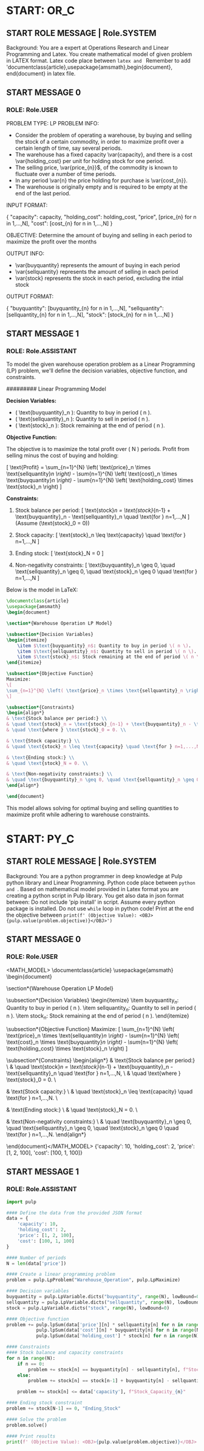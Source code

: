 # START: OR_C 
## START ROLE MESSAGE | Role.SYSTEM 
Background: You are a expert at Operations Research and Linear Programming and Latex. You create mathematical model of given problem in LATEX format. Latex code place between ```latex and ``` Remember to add 'documentclass{article},usepackage{amsmath},begin{document}, end{document} in latex file. 
## START MESSAGE 0 
### ROLE: Role.USER
<DESCRIPTION>
PROBLEM TYPE: LP
PROBLEM INFO:

- Consider the problem of operating a warehouse, by buying and selling the stock of a certain commodity, in order to maximize profit over a certain length of time, say several periods.
- The warehouse has a fixed capacity \var{capacity}, and there is a cost \var{holding_cost} per unit for holding stock for one period.
- The selling price, \var{price_{n}}$, of the commodity is known to fluctuate over a number of time periods. 
- In any period \var{n} the price holding for purchase is \var{cost_{n}}.
- The warehouse is originally empty and is required to be empty at the end of the last period.

INPUT FORMAT:

{
	"capacity": capacity,
	"holding_cost": holding_cost,
	"price", [price_{n} for n in 1,...,N],
	"cost": [cost_{n} for n in 1,...,N]
}


OBJECTIVE: Determine the amount of buying and selling in each period to maximize the profit over the months

OUTPUT INFO:

- \var{buyquantity} represents the amount of buying in each period
- \var{sellquantity} represents the amount of selling in each period
- \var{stock} represents the stock in each period, excluding the intial stock

OUTPUT FORMAT:

{
	"buyquantity": [buyquantity_{n} for n in 1,...,N],
	"sellquantity": [sellquantity_{n} for n in 1,...,N],
	"stock": [stock_{n} for n in 1,...,N]
}
</DESCRIPTION>


## START MESSAGE 1 
### ROLE: Role.ASSISTANT
To model the given warehouse operation problem as a Linear Programming (LP) problem, we'll define the decision variables, objective function, and constraints.

######### Linear Programming Model

**Decision Variables:**

- \( \text{buyquantity}_n \): Quantity to buy in period \( n \).
- \( \text{sellquantity}_n \): Quantity to sell in period \( n \).
- \( \text{stock}_n \): Stock remaining at the end of period \( n \).

**Objective Function:**

The objective is to maximize the total profit over \( N \) periods. Profit from selling minus the cost of buying and holding:

\[
\text{Profit} = \sum_{n=1}^{N} \left( \text{price}_n \times \text{sellquantity}_n \right) - \sum_{n=1}^{N} \left( \text{cost}_n \times \text{buyquantity}_n \right) - \sum_{n=1}^{N} \left( \text{holding\_cost} \times \text{stock}_n \right)
\]

**Constraints:**

1. Stock balance per period:
   \[
   \text{stock}_n = \text{stock}_{n-1} + \text{buyquantity}_n - \text{sellquantity}_n \quad \text{for } n=1,...,N
   \]
   (Assume \(\text{stock}_0 = 0\))

2. Stock capacity:
   \[
   \text{stock}_n \leq \text{capacity} \quad \text{for } n=1,...,N
   \]

3. Ending stock:
   \[
   \text{stock}_N = 0
   \]

4. Non-negativity constraints:
   \[
   \text{buyquantity}_n \geq 0, \quad \text{sellquantity}_n \geq 0, \quad \text{stock}_n \geq 0 \quad \text{for } n=1,...,N
   \]

Below is the model in LaTeX:

```latex
\documentclass{article}
\usepackage{amsmath}
\begin{document}

\section*{Warehouse Operation LP Model}

\subsection*{Decision Variables}
\begin{itemize}
    \item $\text{buyquantity}_n$: Quantity to buy in period \( n \).
    \item $\text{sellquantity}_n$: Quantity to sell in period \( n \).
    \item $\text{stock}_n$: Stock remaining at the end of period \( n \).
\end{itemize}

\subsection*{Objective Function}
Maximize:
\[
\sum_{n=1}^{N} \left( \text{price}_n \times \text{sellquantity}_n \right) - \sum_{n=1}^{N} \left( \text{cost}_n \times \text{buyquantity}_n \right) - \sum_{n=1}^{N} \left( \text{holding\_cost} \times \text{stock}_n \right)
\]

\subsection*{Constraints}
\begin{align*}
& \text{Stock balance per period:} \\
& \quad \text{stock}_n = \text{stock}_{n-1} + \text{buyquantity}_n - \text{sellquantity}_n \quad \text{for } n=1,...,N, \\
& \quad \text{where } \text{stock}_0 = 0. \\

& \text{Stock capacity:} \\
& \quad \text{stock}_n \leq \text{capacity} \quad \text{for } n=1,...,N. \\

& \text{Ending stock:} \\
& \quad \text{stock}_N = 0. \\

& \text{Non-negativity constraints:} \\
& \quad \text{buyquantity}_n \geq 0, \quad \text{sellquantity}_n \geq 0, \quad \text{stock}_n \geq 0 \quad \text{for } n=1,...,N.
\end{align*}

\end{document}
```

This model allows solving for optimal buying and selling quantities to maximize profit while adhering to warehouse constraints.

# START: PY_C 
## START ROLE MESSAGE | Role.SYSTEM 
Background: You are a python programmer in deep knowledge at Pulp python library and Linear Programming. Python code place between ```python and ```. Based on mathematical model provided in Latex format you are creating a python script in Pulp library. You get also data in json format between: <DATA></DATA> Do not include 'pip install' in script. Assume every python package is installed. Do not use `while` loop in python code! Print at the end the objective between <OBJ></OBJ> `print(f' (Objective Value): <OBJ>{pulp.value(problem.objective)}</OBJ>')` 
## START MESSAGE 0 
### ROLE: Role.USER
<MATH_MODEL>
\documentclass{article}
\usepackage{amsmath}
\begin{document}

\section*{Warehouse Operation LP Model}

\subsection*{Decision Variables}
\begin{itemize}
    \item $\text{buyquantity}_n$: Quantity to buy in period \( n \).
    \item $\text{sellquantity}_n$: Quantity to sell in period \( n \).
    \item $\text{stock}_n$: Stock remaining at the end of period \( n \).
\end{itemize}

\subsection*{Objective Function}
Maximize:
\[
\sum_{n=1}^{N} \left( \text{price}_n \times \text{sellquantity}_n \right) - \sum_{n=1}^{N} \left( \text{cost}_n \times \text{buyquantity}_n \right) - \sum_{n=1}^{N} \left( \text{holding\_cost} \times \text{stock}_n \right)
\]

\subsection*{Constraints}
\begin{align*}
& \text{Stock balance per period:} \\
& \quad \text{stock}_n = \text{stock}_{n-1} + \text{buyquantity}_n - \text{sellquantity}_n \quad \text{for } n=1,...,N, \\
& \quad \text{where } \text{stock}_0 = 0. \\

& \text{Stock capacity:} \\
& \quad \text{stock}_n \leq \text{capacity} \quad \text{for } n=1,...,N. \\

& \text{Ending stock:} \\
& \quad \text{stock}_N = 0. \\

& \text{Non-negativity constraints:} \\
& \quad \text{buyquantity}_n \geq 0, \quad \text{sellquantity}_n \geq 0, \quad \text{stock}_n \geq 0 \quad \text{for } n=1,...,N.
\end{align*}

\end{document}</MATH_MODEL>
<DATA>
{'capacity': 10, 'holding_cost': 2, 'price': [1, 2, 100], 'cost': [100, 1, 100]}</DATA>


## START MESSAGE 1 
### ROLE: Role.ASSISTANT
```python
import pulp

#### Define the data from the provided JSON format
data = {
    'capacity': 10,
    'holding_cost': 2,
    'price': [1, 2, 100],
    'cost': [100, 1, 100]
}

#### Number of periods
N = len(data['price'])

#### Create a linear programming problem
problem = pulp.LpProblem("Warehouse_Operation", pulp.LpMaximize)

#### Decision variables
buyquantity = pulp.LpVariable.dicts("buyquantity", range(N), lowBound=0)
sellquantity = pulp.LpVariable.dicts("sellquantity", range(N), lowBound=0)
stock = pulp.LpVariable.dicts("stock", range(N), lowBound=0)

#### Objective function
problem += pulp.lpSum(data['price'][n] * sellquantity[n] for n in range(N)) - \
           pulp.lpSum(data['cost'][n] * buyquantity[n] for n in range(N)) - \
           pulp.lpSum(data['holding_cost'] * stock[n] for n in range(N)), "Total_Profit"

#### Constraints
#### Stock balance and capacity constraints
for n in range(N):
    if n == 0:
        problem += stock[n] == buyquantity[n] - sellquantity[n], f"Stock_Balance_{n}"
    else:
        problem += stock[n] == stock[n-1] + buyquantity[n] - sellquantity[n], f"Stock_Balance_{n}"

    problem += stock[n] <= data['capacity'], f"Stock_Capacity_{n}"

#### Ending stock constraint
problem += stock[N-1] == 0, "Ending_Stock"

#### Solve the problem
problem.solve()

#### Print results
print(f' (Objective Value): <OBJ>{pulp.value(problem.objective)}</OBJ>')
```

